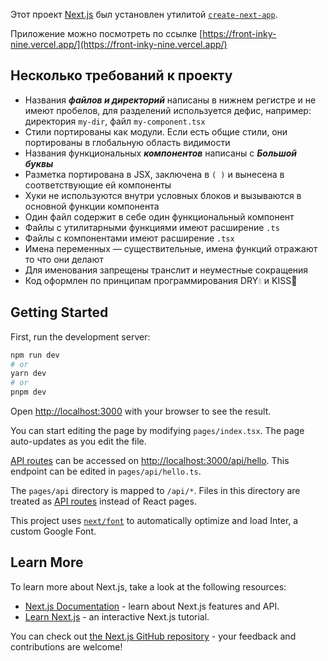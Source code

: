 Этот проект [Next.js](https://nextjs.org/) был установлен утилитой [`create-next-app`](https://github.com/vercel/next.js/tree/canary/packages/create-next-app).

Приложение можно посмотреть по ссылке [https://front-inky-nine.vercel.app/](https://front-inky-nine.vercel.app/)

## Несколько требований к проекту

-   Названия **_файлов и директорий_** написаны в нижнем регистре и не имеют пробелов, для разделений используется дефис, например: директория <code>my-dir</code>, файл <code>my-component.tsx</code>
-   Стили портированы как модули. Если есть общие стили, они портированы в глобальную область видимости
-   Названия функциональных **_компонентов_** написаны с **_Большой буквы_**
-   Разметка портирована в JSX, заключена в <code>( )</code> и вынесена в соответствующие ей компоненты
-   Хуки не используются внутри условных блоков и вызываются в основной функции компонента
-   Один файл содержит в себе один функциональный компонент
-   Файлы с утилитарными функциями имеют расширение <code>.ts</code>
-   Файлы с компонентами имеют расширение <code>.tsx</code>
-   Имена переменных — существительные, имена функций отражают то что они делают
-   Для именования запрещены транслит и неуместные сокращения
-   Код оформлен по принципам программирования DRY:droplet: и KISS:kiss:

## Getting Started

First, run the development server:

```bash
npm run dev
# or
yarn dev
# or
pnpm dev
```

Open [http://localhost:3000](http://localhost:3000) with your browser to see the result.

You can start editing the page by modifying `pages/index.tsx`. The page auto-updates as you edit the file.

[API routes](https://nextjs.org/docs/api-routes/introduction) can be accessed on [http://localhost:3000/api/hello](http://localhost:3000/api/hello). This endpoint can be edited in `pages/api/hello.ts`.

The `pages/api` directory is mapped to `/api/*`. Files in this directory are treated as [API routes](https://nextjs.org/docs/api-routes/introduction) instead of React pages.

This project uses [`next/font`](https://nextjs.org/docs/basic-features/font-optimization) to automatically optimize and load Inter, a custom Google Font.

## Learn More

To learn more about Next.js, take a look at the following resources:

-   [Next.js Documentation](https://nextjs.org/docs) - learn about Next.js features and API.
-   [Learn Next.js](https://nextjs.org/learn) - an interactive Next.js tutorial.

You can check out [the Next.js GitHub repository](https://github.com/vercel/next.js/) - your feedback and contributions are welcome!
